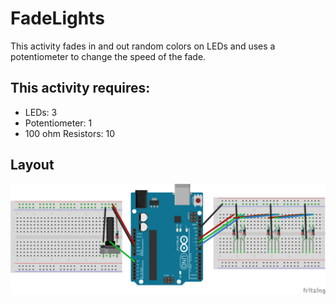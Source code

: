 # FadeLights
This activity fades in and out random colors on LEDs and uses a potentiometer to change the speed of the fade.

## This activity requires:
* LEDs: 3
* Potentiometer: 1
* 100 ohm Resistors: 10

## Layout
![Layout](https://github.com/unoacm/Arduino-Workshop/blob/master/activities/FadeLights/FadeLights.png)